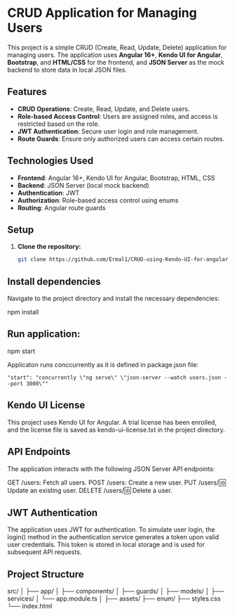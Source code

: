 # CRUD Application for Managing Users

This project is a simple CRUD (Create, Read, Update, Delete) application for managing users. The application uses **Angular 16+**, **Kendo UI for Angular**, **Bootstrap**, and **HTML/CSS** for the frontend, and **JSON Server** as the mock backend to store data in local JSON files.

## Features

- **CRUD Operations**: Create, Read, Update, and Delete users.
- **Role-based Access Control**: Users are assigned roles, and access is restricted based on the role.
- **JWT Authentication**: Secure user login and role management.
- **Route Guards**: Ensure only authorized users can access certain routes.

## Technologies Used

- **Frontend**: Angular 16+, Kendo UI for Angular, Bootstrap, HTML, CSS
- **Backend**: JSON Server (local mock backend)
- **Authentication**: JWT
- **Authorization**: Role-based access control using enums
- **Routing**: Angular route guards

## Setup

1. **Clone the repository:**

   ```bash
   git clone https://github.com/Ermal1/CRUD-using-Kendo-UI-for-angular.git
   ```

## Install dependencies

Navigate to the project directory and install the necessary dependencies:

npm install

## Run application:

npm start

Applicaton runs conccurrently as it is defined in package.json file:

`"start": "concurrently \"ng serve\" \"json-server --watch users.json --port 3000\"" `

## Kendo UI License

This project uses Kendo UI for Angular. A trial license has been enrolled, and the license file is saved as kendo-ui-license.txt in the project directory.

## API Endpoints

The application interacts with the following JSON Server API endpoints:

GET /users: Fetch all users.
POST /users: Create a new user.
PUT /users/:id: Update an existing user.
DELETE /users/:id: Delete a user.

## JWT Authentication

The application uses JWT for authentication. To simulate user login, the login() method in the authentication service generates a token upon valid user credentials. This token is stored in local storage and is used for subsequent API requests.

## Project Structure

src/
│
├── app/
│ ├── components/
│ ├── guards/
│ ├── models/
│ ├── services/
│ └── app.module.ts
│
├── assets/
├── enum/
├── styles.css
└── index.html
